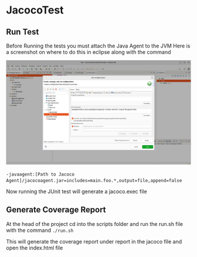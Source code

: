 # JacocoTest

## Run Test

Before Running the tests you must attach the Java Agent to the JVM
Here is a screenshot on where to do this in eclipse along with the command

![image](Images/JVM.png)

`-javaagent:[Path to Jacoco Agent]/jacocoagent.jar=includes=main.foo.*,output=file,append=false`

Now running the JUnit test will generate a jacoco.exec file

## Generate Coverage Report

At the head of the project cd into the scripts folder and run the run.sh file with the command
`./run.sh`

This will generate the coverage report under report in the jacoco file and open the index.html file



